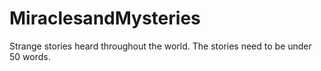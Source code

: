 # MiraclesandMysteries
Strange stories heard throughout the world.
The stories need to be under 50 words.
